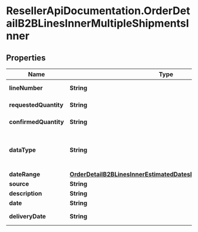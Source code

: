 # ResellerApiDocumentation.OrderDetailB2BLinesInnerMultipleShipmentsInner

## Properties

Name | Type | Description | Notes
------------ | ------------- | ------------- | -------------
**lineNumber** | **String** | Line number. | [optional] 
**requestedQuantity** | **String** | Requested quantity. | [optional] 
**confirmedQuantity** | **String** | Confirmed quantity. | [optional] 
**dataType** | **String** | Date type. Example Single or multiple dates. | [optional] 
**dateRange** | [**OrderDetailB2BLinesInnerEstimatedDatesInnerShipShipDateRange**](OrderDetailB2BLinesInnerEstimatedDatesInnerShipShipDateRange.md) |  | [optional] 
**source** | **String** | Source. | [optional] 
**description** | **String** | Description. | [optional] 
**date** | **String** | Date. | [optional] 
**deliveryDate** | **String** | Delivery date. | [optional] 


